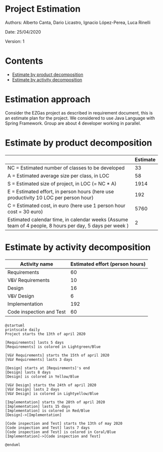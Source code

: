 # Project Estimation  

Authors:  Alberto Canta, Dario Licastro, Ignacio López-Perea, Luca Rinelli

Date: 25/04/2020

Version: 1

# Contents



- [Estimate by product decomposition](#estimate-by-product-decomposition)
- [Estimate by activity decomposition](#Estimate-by-activity-decomposition)



# Estimation approach

Consider the EZGas  project as described in requirement document, this is an estimate plan for the project.
We considered to use Java Language with Spring Framework.
Group are about 4 developer working in parallel.

# Estimate by product decomposition



### 


|             | Estimate                        |             
| ----------- | ------------------------------- |  
| NC =  Estimated number of classes to be developed   |        33                     |             
|  A = Estimated average size per class, in LOC       |                58            | 
| S = Estimated size of project, in LOC (= NC * A) | 1914 |
| E = Estimated effort, in person hours (here use productivity 10 LOC per person hour)  | 192                                     |   
| C = Estimated cost, in euro (here use 1 person hour cost = 30 euro) | 5760 | 
| Estimated calendar time, in calendar weeks (Assume team of 4 people, 8 hours per day, 5 days per week ) |  2                  |  

# Estimate by activity decomposition



### 

|         Activity name    | Estimated effort (person hours)   |             
| ----------- | ------------------------------- | 
| Requirements| 60 |
| V&V Requirements | 10 |
| Design | 16 |
| V&V Design | 6 |
| Implementation | 192 |
| Code inspection and Test | 60 |


###
```plantuml
@startuml
printscale daily
Project starts the 13th of april 2020

[Requirements] lasts 5 days
[Requirements] is colored in Lightgreen/Blue

[V&V Requirements] starts the 15th of april 2020
[V&V Requirements] lasts 3 days

[Design] starts at [Requirements]'s end
[Design] lasts 8 days
[Design] is colored in Yellow/Blue

[V&V Design] starts the 24th of april 2020
[V&V Design] lasts 2 days
[V&V Design] is colored in Lightyellow/Blue

[Implementation] starts the 28th of april 2020
[Implementation] lasts 15 days
[Implementation] is colored in Red/Blue
[Design]->[Implementation]

[Code inspection and Test] starts the 13th of may 2020
[Code inspection and Test] lasts 7 days
[Code inspection and Test] is colored in Coral/Blue
[Implementation]->[Code inspection and Test]

@enduml

```


